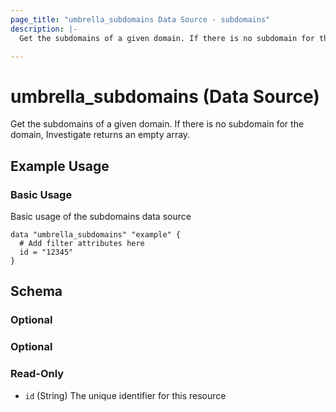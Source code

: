 ```yaml
---
page_title: "umbrella_subdomains Data Source - subdomains"
description: |-
  Get the subdomains of a given domain. If there is no subdomain for the domain, Investigate returns an empty array.

---
```


# umbrella_subdomains (Data Source)

Get the subdomains of a given domain. If there is no subdomain for the domain, Investigate returns an empty array.


## Example Usage


### Basic Usage

Basic usage of the subdomains data source

```hcl
data "umbrella_subdomains" "example" {
  # Add filter attributes here
  id = "12345"
}
```



## Schema

### Optional



### Optional



### Read-Only

- `id` (String) The unique identifier for this resource



